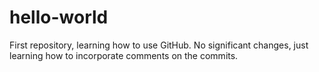 # hello-world
First repository, learning how to use GitHub.
No significant changes, just learning how to incorporate comments on the commits.
